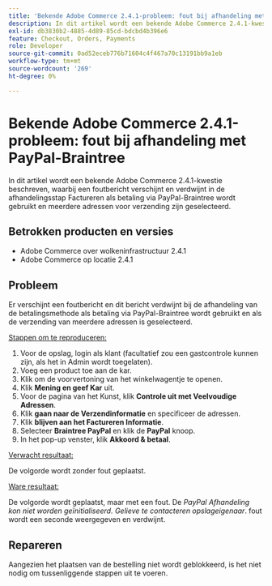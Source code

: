 ```yaml
---
title: 'Bekende Adobe Commerce 2.4.1-probleem: fout bij afhandeling met PayPal-Braintree'
description: In dit artikel wordt een bekende Adobe Commerce 2.4.1-kwestie beschreven, waarbij een foutbericht verschijnt en verdwijnt in de afhandelingsstap Factureren als betaling via PayPal-Braintree wordt gebruikt en meerdere adressen voor verzending zijn geselecteerd.
exl-id: db3830b2-4885-4d89-85cd-bdcbd4b396e6
feature: Checkout, Orders, Payments
role: Developer
source-git-commit: 0ad52eceb776b71604c4f467a70c13191bb9a1eb
workflow-type: tm+mt
source-wordcount: '269'
ht-degree: 0%

---
```


# Bekende Adobe Commerce 2.4.1-probleem: fout bij afhandeling met PayPal-Braintree

In dit artikel wordt een bekende Adobe Commerce 2.4.1-kwestie beschreven, waarbij een foutbericht verschijnt en verdwijnt in de afhandelingsstap Factureren als betaling via PayPal-Braintree wordt gebruikt en meerdere adressen voor verzending zijn geselecteerd.

## Betrokken producten en versies

* Adobe Commerce over wolkeninfrastructuur 2.4.1
* Adobe Commerce op locatie 2.4.1

## Probleem

Er verschijnt een foutbericht en dit bericht verdwijnt bij de afhandeling van de betalingsmethode als betaling via PayPal-Braintree wordt gebruikt en als de verzending van meerdere adressen is geselecteerd.

<u> Stappen om te reproduceren:</u>

1. Voor de opslag, login als klant (facultatief zou een gastcontrole kunnen zijn, als het in Admin wordt toegelaten).
1. Voeg een product toe aan de kar.
1. Klik om de voorvertoning van het winkelwagentje te openen.
1. Klik **Mening en geef Kar** uit.
1. Voor de pagina van het Kunst, klik **Controle uit met Veelvoudige Adressen**.
1. Klik **gaan naar de Verzendinformatie** en specificeer de adressen.
1. Klik **blijven aan het Factureren Informatie**.
1. Selecteer **Braintree PayPal** en klik de **PayPal** knoop.
1. In het pop-up venster, klik **Akkoord &amp; betaal**.

<u> Verwacht resultaat:</u>

De volgorde wordt zonder fout geplaatst.

<u> Ware resultaat:</u>

De volgorde wordt geplaatst, maar met een fout. De *PayPal Afhandeling kon niet worden geïnitialiseerd. Gelieve te contacteren opslageigenaar*.  fout wordt een seconde weergegeven en verdwijnt.

## Repareren

Aangezien het plaatsen van de bestelling niet wordt geblokkeerd, is het niet nodig om tussenliggende stappen uit te voeren.
